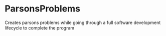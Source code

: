 # ParsonsProblems
Creates parsons problems while going through a full software development lifecycle to complete the program
